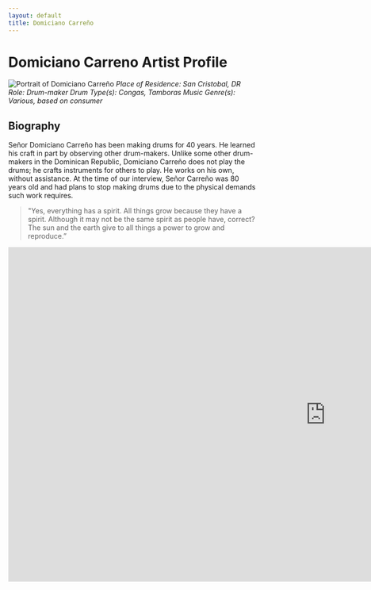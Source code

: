 ```yaml
---
layout: default
title: Domiciano Carreño
---
```


# Domiciano Carreno Artist Profile 
![Portrait of Domiciano Carreño](/idah/images/carreno_portrait.jpg)
*Place of Residence: San Cristobal, DR*
*Role: Drum-maker*
*Drum Type(s): Congas, Tamboras*
*Music Genre(s): Various, based on consumer*

## Biography
Señor Domiciano Carreño has been making drums for 40 years. He learned his craft in part by observing other drum-makers. Unlike some other drum-makers in the Dominican Republic, Domiciano Carreño does not play the drums; he crafts instruments for others to play. He works on his own, without assistance. At the time of our interview, Señor Carreño was 80 years old and had plans to stop making drums due to the physical demands such work requires.

> "Yes, everything has a spirit. All things grow because they have a spirit. 
> Although it may not be the same spirit as people have, correct? The sun and the earth give to all things a power to grow and reproduce.”

<iframe width="1280" height="675" src="https://www.youtube.com/embed/uZOrcH00V3Q" title="domiciano carreno interview excerpt" frameborder="0" allow="accelerometer; autoplay; clipboard-write; encrypted-media; gyroscope; picture-in-picture" allowfullscreen></iframe>

